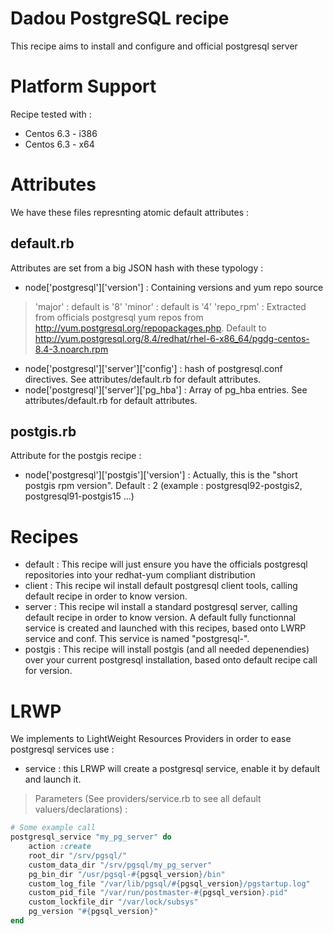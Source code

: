 # Dadou PostgreSQL recipe

This recipe aims to install and configure and official postgresql server

# Platform Support

Recipe tested with :
 * Centos 6.3 - i386 
 * Centos 6.3 - x64

# Attributes

We have these files represnting atomic default attributes :

## default.rb

Attributes are set from a big JSON hash with these typology :
 * node['postgresql']['version'] : Containing versions and yum repo source
  > 'major' : default is '8'
  > 'minor' : default is '4'
  > 'repo_rpm' : Extracted from officials postgresql yum repos from http://yum.postgresql.org/repopackages.php. Default to http://yum.postgresql.org/8.4/redhat/rhel-6-x86_64/pgdg-centos-8.4-3.noarch.rpm
 * node['postgresql']['server']['config'] : hash of postgresql.conf directives. See attributes/default.rb for default attributes.
 * node['postgresql']['server']['pg_hba'] : Array of pg_hba entries. See attributes/default.rb for default attributes.

## postgis.rb

Attribute for the postgis recipe :
 * node['postgresql']['postgis']['version'] : Actually, this is the "short postgis rpm version". Default : 2 (example : postgresql92-postgis2, postgresql91-postgis15 ...)

# Recipes

  * default : This recipe will just ensure you have the officials postgresql repositories into your redhat-yum compliant distribution
  * client : This recipe wil install default postgresql client tools, calling default recipe in order to know version.
  * server : This recipe wil install a standard postgresql server, calling default recipe in order to know version. A default fully functionnal service is created and launched with this recipes, based onto LWRP service and conf. This service is named "postgresql-<VERSION>".
  * postgis : This recipe will install postgis (and all needed depenendies) over your current postgresql installation, based onto default recipe call for version.

# LRWP

We implements to LightWeight Resources Providers in order to ease postgresql services use :
  
  * service : this LRWP will create a postgresql service, enable it by default and launch it.
   > Parameters (See providers/service.rb to see all default valuers/declarations) :
````ruby
# Some example call
postgresql_service "my_pg_server" do
	action :create
	root_dir "/srv/pgsql/"
	custom_data_dir "/srv/pgsql/my_pg_server"
	pg_bin_dir "/usr/pgsql-#{pgsql_version}/bin"
	custom_log_file "/var/lib/pgsql/#{pgsql_version}/pgstartup.log"
	custom_pid_file "/var/run/postmaster-#{pgsql_version}.pid"
	custom_lockfile_dir "/var/lock/subsys"
	pg_version "#{pgsql_version}"
end
````